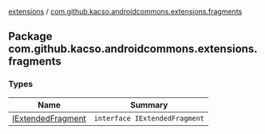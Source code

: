 [extensions](../index.md) / [com.github.kacso.androidcommons.extensions.fragments](./index.md)

## Package com.github.kacso.androidcommons.extensions.fragments

### Types

| Name | Summary |
|---|---|
| [IExtendedFragment](-i-extended-fragment/index.md) | `interface IExtendedFragment` |
